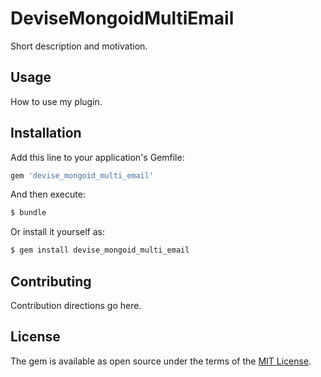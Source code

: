 # DeviseMongoidMultiEmail
Short description and motivation.

## Usage
How to use my plugin.

## Installation
Add this line to your application's Gemfile:

```ruby
gem 'devise_mongoid_multi_email'
```

And then execute:
```bash
$ bundle
```

Or install it yourself as:
```bash
$ gem install devise_mongoid_multi_email
```

## Contributing
Contribution directions go here.

## License
The gem is available as open source under the terms of the [MIT License](http://opensource.org/licenses/MIT).
